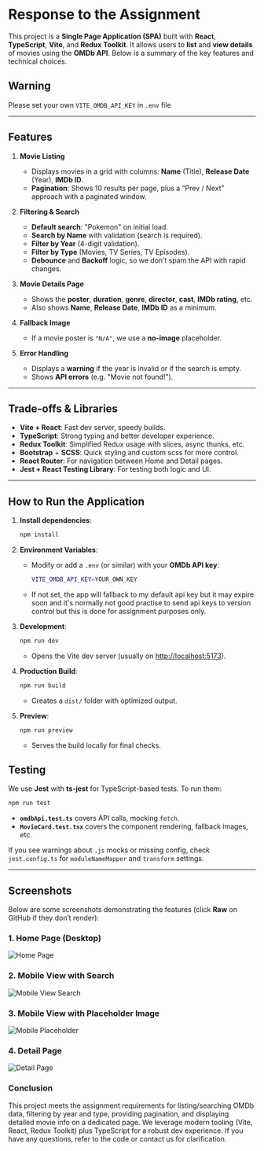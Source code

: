 # Response to the Assignment

This project is a **Single Page Application (SPA)** built with **React**, **TypeScript**, **Vite**, and **Redux Toolkit**. It allows users to **list** and **view details** of movies using the **OMDb API**. Below is a summary of the key features and technical choices.

## Warning

Please set your own `VITE_OMDB_API_KEY` in `.env` file

---

## Features

1. **Movie Listing**  
   - Displays movies in a grid with columns: **Name** (Title), **Release Date** (Year), **IMDb ID**.  
   - **Pagination**: Shows 10 results per page, plus a “Prev / Next” approach with a paginated window.

2. **Filtering & Search**  
   - **Default search**: "Pokemon" on initial load.  
   - **Search by Name** with validation (search is required).  
   - **Filter by Year** (4-digit validation).  
   - **Filter by Type** (Movies, TV Series, TV Episodes).  
   - **Debounce** and **Backoff** logic, so we don’t spam the API with rapid changes.

3. **Movie Details Page**  
   - Shows the **poster**, **duration**, **genre**, **director**, **cast**, **IMDb rating**, etc.  
   - Also shows **Name**, **Release Date**, **IMDb ID** as a minimum.

4. **Fallback Image**  
   - If a movie poster is `"N/A"`, we use a **no-image** placeholder.

5. **Error Handling**  
   - Displays a **warning** if the year is invalid or if the search is empty.  
   - Shows **API errors** (e.g. "Movie not found!").

---

## Trade-offs & Libraries

- **Vite + React**: Fast dev server, speedy builds.  
- **TypeScript**: Strong typing and better developer experience.  
- **Redux Toolkit**: Simplified Redux usage with slices, async thunks, etc.  
- **Bootstrap** + **SCSS**: Quick styling and custom scss for more control.  
- **React Router**: For navigation between Home and Detail pages.  
- **Jest + React Testing Library**: For testing both logic and UI.

---

## How to Run the Application

1. **Install dependencies**:
   ```bash
   npm install
   ```
2. **Environment Variables**:
    - Modify or add a `.env` (or similar) with your **OMDb API key**:
      ```bash
      VITE_OMDB_API_KEY=YOUR_OWN_KEY
      ```
    - If not set, the app will fallback to my default api key but it may expire soon and it's normally 
      not good practise to send api keys to version control but this is done for assignment purposes only.

3. **Development**:
   ```bash
   npm run dev
   ```
    - Opens the Vite dev server (usually on [http://localhost:5173](http://localhost:5173)).

4. **Production Build**:
   ```bash
   npm run build
   ```
    - Creates a `dist/` folder with optimized output.

5. **Preview**:
   ```bash
   npm run preview
   ```
    - Serves the build locally for final checks.

## Testing

We use **Jest** with **ts-jest** for TypeScript-based tests. To run them:

```bash
npm run test
```

- **`omdbApi.test.ts`** covers API calls, mocking `fetch`.
- **`MovieCard.test.tsx`** covers the component rendering, fallback images, etc.

If you see warnings about `.js` mocks or missing config, check `jest.config.ts` for `moduleNameMapper` and `transform` settings.

---

## Screenshots

Below are some screenshots demonstrating the features (click **Raw** on GitHub if they don’t render):

### 1. Home Page (Desktop)
![Home Page](screenshots/home_1.png?raw=true "Home Page")

### 2. Mobile View with Search
![Mobile View Search](screenshots/home_search_mobile.png?raw=true "Mobile View")

### 3. Mobile View with Placeholder Image
![Mobile Placeholder](screenshots/home_search_mobile_placeholder_img.png?raw=true "Mobile Fallback Poster")

### 4. Detail Page
![Detail Page](screenshots/detail_page.png?raw=true "Movie Detail Page")

### Conclusion

This project meets the assignment requirements for listing/searching OMDb data, filtering by year and type, providing pagination, and displaying detailed movie info on a dedicated page. We leverage modern tooling (Vite, React, Redux Toolkit) plus TypeScript for a robust dev experience. If you have any questions, refer to the code or contact us for clarification.
